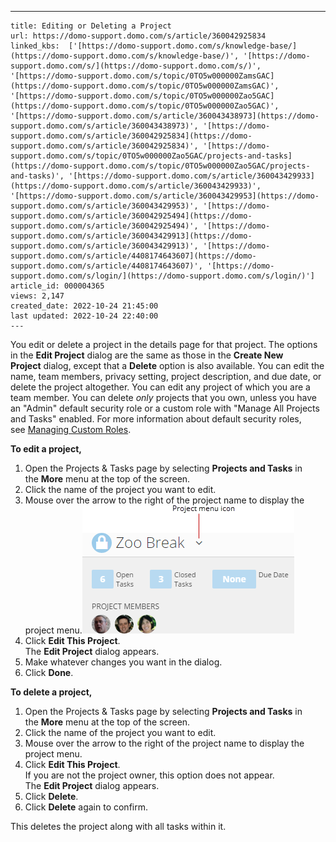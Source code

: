 ---
    title: Editing or Deleting a Project
    url: https://domo-support.domo.com/s/article/360042925834
    linked_kbs:  ['[https://domo-support.domo.com/s/knowledge-base/](https://domo-support.domo.com/s/knowledge-base/)', '[https://domo-support.domo.com/s/](https://domo-support.domo.com/s/)', '[https://domo-support.domo.com/s/topic/0TO5w000000ZamsGAC](https://domo-support.domo.com/s/topic/0TO5w000000ZamsGAC)', '[https://domo-support.domo.com/s/topic/0TO5w000000Zao5GAC](https://domo-support.domo.com/s/topic/0TO5w000000Zao5GAC)', '[https://domo-support.domo.com/s/article/360043438973](https://domo-support.domo.com/s/article/360043438973)', '[https://domo-support.domo.com/s/article/360042925834](https://domo-support.domo.com/s/article/360042925834)', '[https://domo-support.domo.com/s/topic/0TO5w000000Zao5GAC/projects-and-tasks](https://domo-support.domo.com/s/topic/0TO5w000000Zao5GAC/projects-and-tasks)', '[https://domo-support.domo.com/s/article/360043429933](https://domo-support.domo.com/s/article/360043429933)', '[https://domo-support.domo.com/s/article/360043429953](https://domo-support.domo.com/s/article/360043429953)', '[https://domo-support.domo.com/s/article/360042925494](https://domo-support.domo.com/s/article/360042925494)', '[https://domo-support.domo.com/s/article/360043429913](https://domo-support.domo.com/s/article/360043429913)', '[https://domo-support.domo.com/s/article/4408174643607](https://domo-support.domo.com/s/article/4408174643607)', '[https://domo-support.domo.com/s/login/](https://domo-support.domo.com/s/login/)']
    article_id: 000004365
    views: 2,147
    created_date: 2022-10-24 21:45:00
    last updated: 2022-10-24 22:40:00
    ---



You edit or delete a project in the details page for that project. The options in the **Edit Project** dialog are the same as those in the **Create New Project** dialog, except that a **Delete** option is also available. You can edit the name, team members, privacy setting, project description, and due date, or delete the project altogether. You can edit any project of which you are a team member. You can delete *only* projects that you own, unless you have an "Admin" default security role or a custom role with "Manage All Projects and Tasks" enabled. For more information about default security roles, see [Managing Custom Roles](/s/article/360043438973 "Security Role Reference").


**To edit a project,**


1. Open the Projects & Tasks page by selecting **Projects and Tasks** in the **More** menu at the top of the screen.
2. Click the name of the project you want to edit.
3. Mouse over the arrow to the right of the project name to display the project menu.![project_menu_icon.png](project_menu_icon.png)
4. Click **Edit This Project**.  
 The **Edit Project** dialog appears.
5. Make whatever changes you want in the dialog.
6. Click **Done**.


**To delete a project,**


1. Open the Projects & Tasks page by selecting **Projects and Tasks** in the **More**​​​​​​​ menu at the top of the screen.
2. Click the name of the project you want to edit.
3. Mouse over the arrow to the right of the project name to display the project menu.
4. Click **Edit This Project**.  
 If you are not the project owner, this option does not appear.   
 The **Edit Project** dialog appears.
5. Click **Delete**.
6. Click **Delete** again to confirm.


This deletes the project along with all tasks within it.

